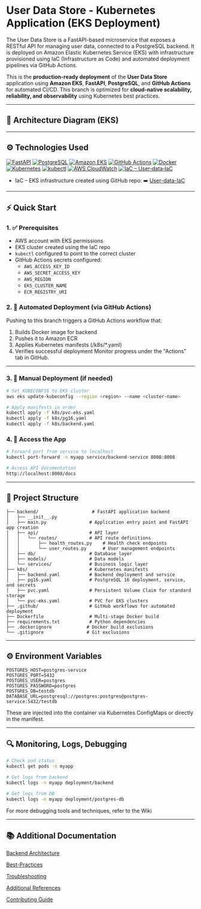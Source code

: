 # User Data Store - Kubernetes Application (EKS Deployment)

The User Data Store is a FastAPI-based microservice that exposes a RESTful API for managing user data, connected to a PostgreSQL backend. It is deployed on Amazon Elastic Kubernetes Service (EKS) with infrastructure provisioned using IaC (Infrastructure as Code) and automated deployment pipelines via GitHub Actions.

This is the **production-ready deployment** of the **User Data Store** application using **Amazon EKS**, **FastAPI**, **PostgreSQL**, and **GitHub Actions** for automated CI/CD.
This branch is optimized for **cloud-native scalability, reliability, and observability** using Kubernetes best practices.

---

## 📐 Architecture Diagram (EKS)

---

## ⚙️ Technologies Used

[![FastAPI](https://img.shields.io/badge/FastAPI-009688?style=for-the-badge&logo=fastapi&logoColor=white)](https://fastapi.tiangolo.com/)
[![PostgreSQL](https://img.shields.io/badge/PostgreSQL-336791?style=for-the-badge&logo=postgresql&logoColor=white)](https://www.postgresql.org/) 
[![Amazon EKS](https://img.shields.io/badge/Amazon_EKS-232F3E?style=for-the-badge&logo=amazon-eks&logoColor=white)](https://aws.amazon.com/eks/)
[![GitHub Actions](https://img.shields.io/badge/GitHub_Actions-2088FF?style=for-the-badge&logo=github-actions&logoColor=white)](https://github.com/features/actions)
[![Docker](https://img.shields.io/badge/Docker-2496ED?style=for-the-badge&logo=docker&logoColor=white)](https://www.docker.com/)
[![Kubernetes](https://img.shields.io/badge/Kubernetes-326CE5?style=for-the-badge&logo=kubernetes&logoColor=white)](https://kubernetes.io/)
[![kubectl](https://img.shields.io/badge/kubectl-326CE5?style=for-the-badge&logo=kubernetes&logoColor=white)](https://kubernetes.io/docs/reference/kubectl/)
[![AWS CloudWatch](https://img.shields.io/badge/AWS_CloudWatch-FF9900?style=for-the-badge&logo=amazonaws&logoColor=white)](https://aws.amazon.com/cloudwatch/)
[![IaC – User‑data‑IaC](https://img.shields.io/badge/Infrastructure‑as‑Code-5A29E4?style=for-the-badge&logo=terraform&logoColor=white)](https://github.com/your-org/User-data-IaC)
* IaC – EKS infrastructure created using GitHub repo: ➡️ [User-data-IaC](https://github.com/sudarshan-rp/User-data-IaC)

---

## ⚡ Quick Start

### 1. ✅ Prerequisites

* AWS account with EKS permissions
* EKS cluster created using the IaC repo
* `kubectl` configured to point to the correct cluster
* GitHub Actions secrets configured:
  * `AWS_ACCESS_KEY_ID`
  * `AWS_SECRET_ACCESS_KEY`
  * `AWS_REGION`
  * `EKS_CLUSTER_NAME`
  * `ECR_REGISTRY_URI`

### 2. 🚀 Automated Deployment (via GitHub Actions)

Pushing to this branch triggers a GitHub Actions workflow that:
1. Builds Docker image for backend
2. Pushes it to Amazon ECR
3. Applies Kubernetes manifests (/k8s/*.yaml)
4. Verifies successful deployment
Monitor progress under the "Actions" tab in GitHub.

---

### 3. 🚀 Manual Deployment (if needed)

```bash
# Set KUBECONFIG to EKS cluster
aws eks update-kubeconfig --region <region> --name <cluster-name>

# Apply manifests in order
kubectl apply -f k8s/pvc-eks.yaml
kubectl apply -f k8s/pg16.yaml
kubectl apply -f k8s/backend.yaml
```

### 4. 🔎 Access the App

```bash
# Forward port from service to localhost
kubectl port-forward -n myapp service/backend-service 8008:8008

# Access API documentation
http://localhost:8008/docs
```

---

## 📁 Project Structure

```
├── backend/                    # FastAPI application backend
│   ├── __init__.py
│   ├── main.py                # Application entry point and FastAPI app creation
│   ├── api/                   # API layer
│   │   └── routes/            # API route definitions
│   │       ├── health_routes.py    # Health check endpoints
│   │       └── user_routes.py      # User management endpoints
│   ├── db/                    # Database layer
│   ├── models/                # Data models
│   └── services/              # Business logic layer
├── k8s/                       # Kubernetes manifests
│   ├── backend.yaml           # Backend deployment and service
│   ├── pg16.yaml              # PostgreSQL 16 deployment, service, and secrets
│   ├── pvc.yaml               # Persistent Volume Claim for standard storage
│   └── pvc-eks.yaml           # PVC for EKS clusters
├── .github/                   # GitHub workflows for automated deployment
├── Dockerfile                 # Multi-stage Docker build
├── requirements.txt           # Python dependencies
├── .dockerignore             # Docker build exclusions
└── .gitignore                # Git exclusions
```

---

## ⚙️ Environment Variables

```env
POSTGRES_HOST=postgres-service
POSTGRES_PORT=5432
POSTGRES_USER=postgres
POSTGRES_PASSWORD=postgres
POSTGRES_DB=testdb
DATABASE_URL=postgresql://postgres:postgres@postgres-service:5432/testdb
```
These are injected into the container via Kubernetes ConfigMaps or directly in the manifest.

---

## 🔍 Monitoring, Logs, Debugging

```bash
# Check pod status
kubectl get pods -n myapp

# Get logs from backend
kubectl logs -n myapp deployment/backend

# Get logs from DB
kubectl logs -n myapp deployment/postgres-db
```
For more debugging tools and techniques, refer to the Wiki

---

## 📚 Additional Documentation

[Backend Architecture](https://github.com/sudarshan-rp/User-data-store/wiki/Backend-Architecture)

[Best-Practices](https://github.com/sudarshan-rp/User-data-store/wiki/%F0%9F%8F%86-Best-Practices)  

[Troubleshooting](https://github.com/sudarshan-rp/User-data-store/wiki/%F0%9F%94%A7-Troubleshooting)

[Additional References](https://github.com/sudarshan-rp/User-data-store/wiki/%F0%9F%93%9A-Additional-References)

[Contributing Guide](https://github.com/sudarshan-rp/User-data-store/wiki/%F0%9F%A4%9D-Contributing-Guide)
